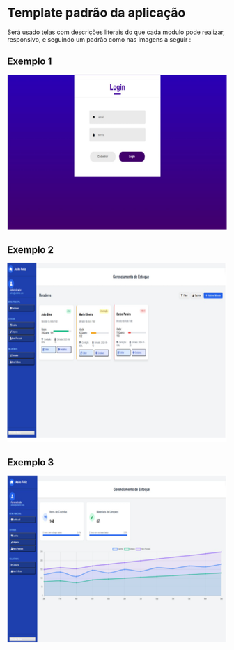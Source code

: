 # Template padrão da aplicação

Será usado telas com descrições literais do que cada modulo pode realizar, responsivo, e seguindo um padrão como nas imagens a seguir :

## Exemplo 1
![Wireframe](images/login.PNG)

## Exemplo 2 
![Wireframe](images/Gestao.PNG)

## Exemplo 3 
![Wireframe](images/PainelPrincipal.PNG)



